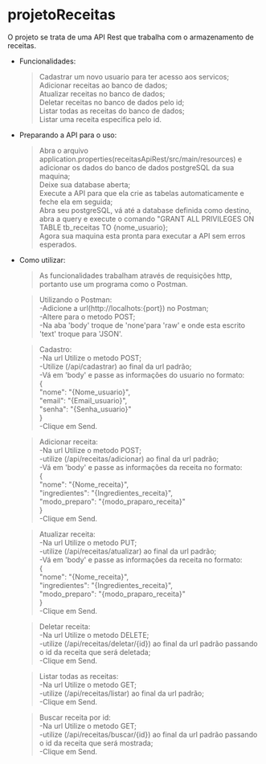 # projetoReceitas
O projeto se trata de uma API Rest que trabalha com o armazenamento de receitas.

- Funcionalidades:  
  >Cadastrar um novo usuario para ter acesso aos servicos;  
  >Adicionar receitas ao banco de dados;  
  >Atualizar receitas no banco de dados;  
  >Deletar receitas no banco de dados pelo id;  
  >Listar todas as receitas do banco de dados;  
  >Listar uma receita especifica pelo id.  

- Preparando a API para o uso:  
  >Abra o arquivo application.properties(receitasApiRest/src/main/resources) e adicionar os dados do banco de dados postgreSQL da sua maquina;  
  >Deixe sua database aberta;  
  >Execute a API para que ela crie as tabelas automaticamente e feche ela em seguida;  
  >Abra seu postgreSQL, vá até a database definida como destino, abra a query e execute o comando "GRANT ALL PRIVILEGES ON TABLE tb_receitas TO {nome_usuario};  
  >Agora sua maquina esta pronta para executar a API sem erros esperados.  

- Como utilizar:  
  >As funcionalidades trabalham através de requisições http, portanto use um programa como o Postman.  
  
  >Utilizando o Postman:  
   -Adicione a url(http://localhots:{port}) no Postman;  
    -Altere para o metodo POST;  
    -Na aba 'body' troque de 'none'para 'raw' e onde esta escrito 'text' troque para 'JSON'.  
    
  >Cadastro:  
    -Na url Utilize o metodo POST;  
    -Utilize (/api/cadastrar) ao final da url padrão;  
   -Vá em 'body' e passe as informações do usuario no formato:  
      {  
        "nome": "{Nome_usuario}",  
        "email": "{Email_usuario}",  
        "senha": "{Senha_usuario}"  
      }  
    -Clique em Send.  
    
  >Adicionar receita:  
    -Na url Utilize o metodo POST;  
    -utilize (/api/receitas/adicionar) ao final da url padrão;  
    -Vá em 'body' e passe as informações da receita no formato:  
      {  
        "nome": "{Nome_receita}",  
        "ingredientes": "{Ingredientes_receita}",  
        "modo_preparo": "{modo_praparo_receita}"  
      }  
    -Clique em Send.  
      
  >Atualizar receita:  
    -Na url Utilize o metodo PUT;  
    -utilize (/api/receitas/atualizar) ao final da url padrão;  
    -Vá em 'body' e passe as informações da receita no formato:  
      {  
        "nome": "{Nome_receita}",  
        "ingredientes": "{Ingredientes_receita}",  
        "modo_preparo": "{modo_praparo_receita}"  
      }  
    -Clique em Send.  
      
  >Deletar receita:  
    -Na url Utilize o metodo DELETE;  
    -utilize (/api/receitas/deletar/{id}) ao final da url padrão passando o id da receita que será deletada;  
    -Clique em Send.  
    
  >Listar todas as receitas:  
   -Na url Utilize o metodo GET;  
   -utilize (/api/receitas/listar) ao final da url padrão;  
   -Clique em Send.  
    
  >Buscar receita por id:  
    -Na url Utilize o metodo GET;  
   -utilize (/api/receitas/buscar/{id}) ao final da url padrão passando o id da receita que será mostrada;  
   -Clique em Send.  
